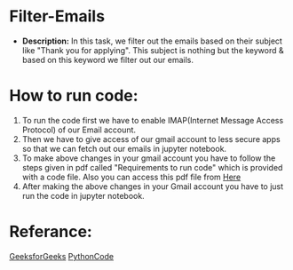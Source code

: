 # Filter-Emails
* __Description:__
In this task, we filter out the emails based on their subject like "Thank you for applying". This subject is nothing but the keyword & based on this keyword we filter out our emails.

# How to run code:
1. To run the code first we have to enable IMAP(Internet Message Access Protocol) of our Email account.
2. Then we have to give access of our gmail account to less secure apps so that we can fetch out our emails in jupyter notebook.
3. To make above changes in your gmail account you have to follow the steps given in pdf called "Requirements to run code" which is provided with a code file. Also you can access this pdf file from [Here](https://github.com/DINESHGITAYE/Filter-Emails/blob/main/Requirements%20to%20run%20the%20code.pdf)
4. After making the above changes in your Gmail account you have to just run the code in jupyter notebook.

# Referance:
[GeeksforGeeks](https://www.geeksforgeeks.org/python-fetch-your-gmail-emails-from-a-particular-user/)
[PythonCode](https://www.thepythoncode.com/article/reading-emails-in-python)
